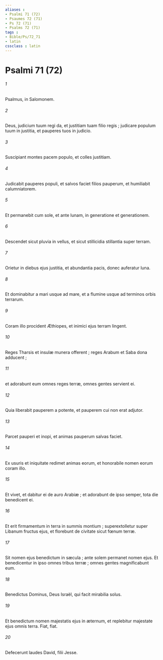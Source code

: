 ```yaml
---
aliases : 
- Psalmi 71 (72)
- Psaumes 72 (71)
- Ps 72 (71)
- Psalms 72 (71)
tags : 
- Bible/Ps/72_71
- latin
cssclass : latin
---
```


# Psalmi 71 (72)

###### 1
Psalmus, in Salomonem.
###### 2
Deus, judicium tuum regi da, et justitiam tuam filio regis ; judicare populum tuum in justitia, et pauperes tuos in judicio.
###### 3
Suscipiant montes pacem populo, et colles justitiam.
###### 4
Judicabit pauperes populi, et salvos faciet filios pauperum, et humiliabit calumniatorem.
###### 5
Et permanebit cum sole, et ante lunam, in generatione et generationem.
###### 6
Descendet sicut pluvia in vellus, et sicut stillicidia stillantia super terram.
###### 7
Orietur in diebus ejus justitia, et abundantia pacis, donec auferatur luna.
###### 8
Et dominabitur a mari usque ad mare, et a flumine usque ad terminos orbis terrarum.
###### 9
Coram illo procident Æthiopes, et inimici ejus terram lingent.
###### 10
Reges Tharsis et insulæ munera offerent ; reges Arabum et Saba dona adducent ;
###### 11
et adorabunt eum omnes reges terræ, omnes gentes servient ei.
###### 12
Quia liberabit pauperem a potente, et pauperem cui non erat adjutor.
###### 13
Parcet pauperi et inopi, et animas pauperum salvas faciet.
###### 14
Ex usuris et iniquitate redimet animas eorum, et honorabile nomen eorum coram illo.
###### 15
Et vivet, et dabitur ei de auro Arabiæ ; et adorabunt de ipso semper, tota die benedicent ei.
###### 16
Et erit firmamentum in terra in summis montium ; superextolletur super Libanum fructus ejus, et florebunt de civitate sicut fœnum terræ.
###### 17
Sit nomen ejus benedictum in sæcula ; ante solem permanet nomen ejus. Et benedicentur in ipso omnes tribus terræ ; omnes gentes magnificabunt eum.
###### 18
Benedictus Dominus, Deus Israël, qui facit mirabilia solus.
###### 19
Et benedictum nomen majestatis ejus in æternum, et replebitur majestate ejus omnis terra. Fiat, fiat.
###### 20
Defecerunt laudes David, filii Jesse.

